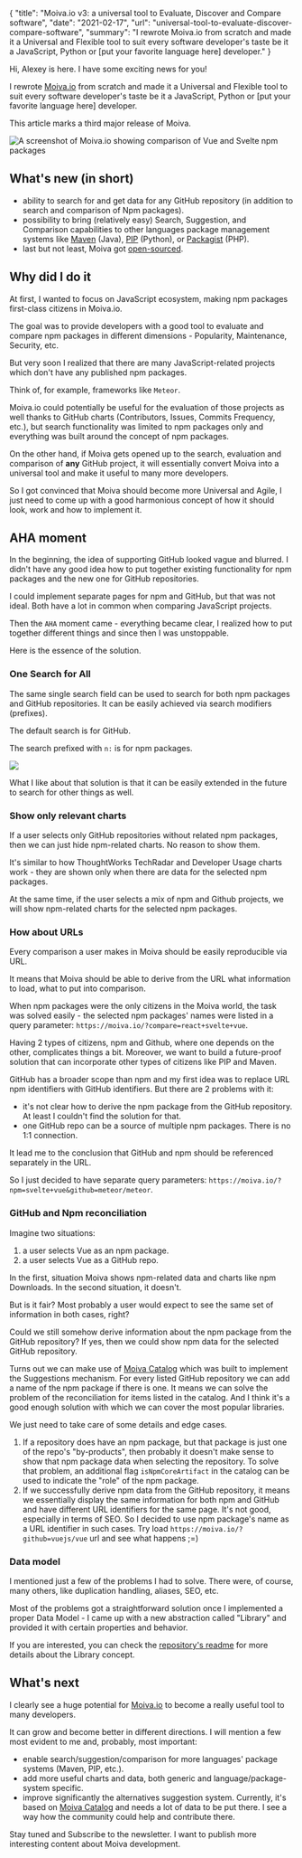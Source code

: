 {
    "title": "Moiva.io v3: a universal tool to Evaluate, Discover and Compare software",
    "date": "2021-02-17",
    "url": "universal-tool-to-evaluate-discover-compare-software",
    "summary": "I rewrote Moiva.io from scratch and made it a Universal and Flexible tool to suit every software developer's taste be it a JavaScript, Python or [put your favorite language here] developer."
}

Hi, Alexey is here. I have some exciting news for you!

I rewrote [Moiva.io](https://moiva.io/) from scratch and made it a Universal and Flexible tool to suit every software developer's taste be it a JavaScript, Python or [put your favorite language here] developer.

This article marks a third major release of Moiva.

![A screenshot of Moiva.io showing comparison of Vue and Svelte npm packages](/blog/images/universal-tool/full.png)

## What's new (in short)
- ability to search for and get data for any GitHub repository (in addition to search and comparison of Npm packages).
- possibility to bring (relatively easy) Search, Suggestion, and Comparison capabilities to other languages package management systems like [Maven](https://mvnrepository.com/) (Java), [PIP](https://pypi.org/) (Python), or [Packagist](https://packagist.org/) (PHP).
- last but not least, Moiva got [open-sourced](https://github.com/aantipov/moiva).

## Why did I do it
At first, I wanted to focus on JavaScript ecosystem, making npm packages first-class citizens in Moiva.io.

The goal was to provide developers with a good tool to evaluate and compare npm packages in different dimensions - Popularity, Maintenance, Security, etc.

But very soon I realized that there are many JavaScript-related projects which don't have any published npm packages.

Think of, for example, frameworks like `Meteor`. 

Moiva.io could potentially be useful for the evaluation of those projects as well thanks to GitHub charts (Contributors, Issues, Commits Frequency, etc.), but search functionality was limited to npm packages only and everything was built around the concept of npm packages.

On the other hand, if Moiva gets opened up to the search, evaluation and comparison of **any** GitHub project, it will essentially convert Moiva into a universal tool and make it useful to many more developers.

So I got convinced that Moiva should become more Universal and Agile, I just need to come up with a good harmonious concept of how it should look, work and how to implement it.

## AHA moment
In the beginning, the idea of supporting GitHub looked vague and blurred. I didn't have any good idea how to put together existing functionality for npm packages and the new one for GitHub repositories.

I could implement separate pages for npm and GitHub, but that was not ideal. Both have a lot in common when comparing JavaScript projects.

Then the `AHA` moment came - everything became clear, I realized how to put together different things and since then I was unstoppable.

Here is the essence of the solution.

### One Search for All
The same single search field can be used to search for both npm packages and GitHub repositories. It can be easily achieved via search modifiers (prefixes).

The default search is for GitHub. 

The search prefixed with `n:` is for npm packages.

![](/blog/images/universal-tool/search.png)

What I like about that solution is that it can be easily extended in the future to search for other things as well.

### Show only relevant charts
If a user selects only GitHub repositories without related npm packages, then we can just hide npm-related charts. No reason to show them.

It's similar to how ThoughtWorks TechRadar and Developer Usage charts work - they are shown only when there are data for the selected npm packages.

At the same time, if the user selects a mix of npm and Github projects, we will show npm-related charts for the selected npm packages.

### How about URLs
Every comparison a user makes in Moiva should be easily reproducible via URL.

It means that Moiva should be able to derive from the URL what information to load, what to put into comparison.

When npm packages were the only citizens in the Moiva world, the task was solved easily - the selected npm packages' names were listed in a query parameter: `https://moiva.io/?compare=react+svelte+vue`.

Having 2 types of citizens, npm and Github, where one depends on the other, complicates things a bit. Moreover, we want to build a future-proof solution that can incorporate other types of citizens like PIP and Maven.

GitHub has a broader scope than npm and my first idea was to replace URL npm identifiers with GitHub identifiers. But there are 2 problems with it:
- it's not clear how to derive the npm package from the GitHub repository. At least I couldn't find the solution for that.
- one GitHub repo can be a source of multiple npm packages. There is no 1:1 connection.

It lead me to the conclusion that GitHub and npm should be referenced separately in the URL. 

So I just decided to have separate query parameters: `https://moiva.io/?npm=svelte+vue&github=meteor/meteor`.

### GitHub and Npm reconciliation
Imagine two situations:
1. a user selects Vue as an npm package.
2. a user selects Vue as a GitHub repo.

In the first, situation Moiva shows npm-related data and charts like npm Downloads. In the second situation, it doesn't.

But is it fair? Most probably a user would expect to see the same set of information in both cases, right?

Could we still somehow derive information about the npm package from the GitHub repository? If yes, then we could show npm data for the selected GitHub repository.

Turns out we can make use of [Moiva Catalog](https://github.com/aantipov/moiva-catalog) which was built to implement the Suggestions mechanism.
For every listed GitHub repository we can add a name of the npm package if there is one. It means we can solve the problem of the reconciliation for items listed in the catalog. And I think it's a good enough solution with which we can cover the most popular libraries.

We just need to take care of some details and edge cases.
1. If a repository does have an npm package, but that package is just one of the repo's "by-products", then probably it doesn't make sense to show that npm package data when selecting the repository. To solve that problem, an additional flag `isNpmCoreArtifact` in the catalog can be used to indicate the "role" of the npm package.
2. If we successfully derive npm data from the GitHub repository, it means we essentially display the same information for both npm and GitHub and have different URL identifiers for the same page. It's not good, especially in terms of SEO. So I decided to use npm package's name as a URL identifier in such cases. Try load `https://moiva.io/?github=vuejs/vue` url and see what happens ;=)

### Data model
I mentioned just a few of the problems I had to solve. There were, of course, many others, like duplication handling, aliases, SEO, etc.

Most of the problems got a straightforward solution once I implemented a proper Data Model - I came up with a new abstraction called "Library" and provided it with certain properties and behavior. 

If you are interested, you can check the [repository's readme](https://github.com/aantipov/moiva/) for more details about the Library concept.

## What's next
I clearly see a huge potential for [Moiva.io](https://moiva.io/) to become a really useful tool to many developers.

It can grow and become better in different directions.
I will mention a few most evident to me and, probably, most important:
- enable search/suggestion/comparison for more languages' package systems (Maven, PIP, etc.).
- add more useful charts and data, both generic and language/package-system specific.
- improve significantly the alternatives suggestion system. Currently, it's based on [Moiva Catalog](https://github.com/aantipov/moiva-catalog) and needs a lot of data to be put there. I see a way how the community could help and contribute there.

Stay tuned and Subscribe to the newsletter. I want to publish more interesting content about Moiva development.
